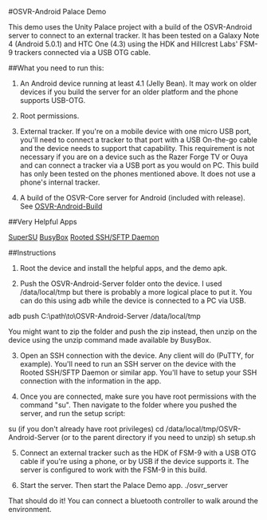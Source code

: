 #OSVR-Android Palace Demo

This demo uses the Unity Palace project with a build of the OSVR-Android server to connect to an external tracker. It has been tested on a Galaxy Note 4 (Android 5.0.1) and HTC One (4.3) using the HDK and Hillcrest Labs' FSM-9 trackers connected via a USB OTG cable.

##What you need to run this:

1) An Android device running at least 4.1 (Jelly Bean). It may work on older devices if you build the server for an older platform and the phone supports USB-OTG.

2) Root permissions.

3) External tracker. If you're on a mobile device with one micro USB port, you'll need to connect a tracker to that port with a USB On-the-go cable and the device needs to support that capability. This requirement is not necessary if you are on a device such as the Razer Forge TV or Ouya and can connect a tracker via a USB port as you would on PC. This build has only been tested on the phones mentioned above. It does not use a phone's internal tracker.

4) A build of the OSVR-Core server for Android (included with release). See [OSVR-Android-Build](https://github.com/OSVR/OSVR-Android-Build)


##Very Helpful Apps

[SuperSU](https://play.google.com/store/apps/details?id=eu.chainfire.supersu&hl=en)
[BusyBox](https://play.google.com/store/apps/details?id=stericson.busybox&hl=en)
[Rooted SSH/SFTP Daemon](https://play.google.com/store/apps/details?id=web.oss.sshsftpDaemon&hl=en)


##Instructions

1) Root the device and install the helpful apps, and the demo apk.

2) Push the OSVR-Android-Server folder onto the device. I used /data/local/tmp but there is probably a more logical place to put it. You can do this using adb while the device is connected to a PC via USB.

adb push C:\path\to\OSVR-Android-Server /data/local/tmp

You might want to zip the folder and push the zip instead, then unzip on the device using the unzip command made available by BusyBox.

3) Open an SSH connection with the device. Any client will do (PuTTY, for example). You'll need to run an SSH server on the device with the Rooted SSH/SFTP Daemon or similar app. You'll have to setup your SSH connection with the information in the app.

4) Once you are connected, make sure you have root permissions with the command "su". Then navigate to the folder where you pushed the server, and run the setup script:

su (if you don't already have root privileges)
cd /data/local/tmp/OSVR-Android-Server (or to the parent directory if you need to unzip)
sh setup.sh

5) Connect an external tracker such as the HDK of FSM-9 with a USB OTG cable if you're using a phone, or by USB if the device supports it. The server is configured to work with the FSM-9 in this build.

6) Start the server. Then start the Palace Demo app.
./osvr_server

That should do it! You can connect a bluetooth controller to walk around the environment.
